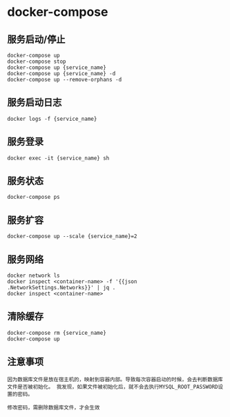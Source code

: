 # docker-compose

## 服务启动/停止

```
docker-compose up
docker-compose stop
docker-compose up {service_name}
docker-compose up {service_name} -d
docker-compose up --remove-orphans -d
```

## 服务启动日志

```
docker logs -f {service_name}
```

## 服务登录

```
docker exec -it {service_name} sh
```

## 服务状态

```
docker-compose ps
```

## 服务扩容

```
docker-compose up --scale {service_name}=2

```

## 服务网络

```
docker network ls
docker inspect <container-name> -f '{{json .NetworkSettings.Networks}}' | jq .
docker inspect <container-name>
```

## 清除缓存

```
docker-compose rm {service_name}
docker-compose up
```


## 注意事项

```
因为数据库文件是放在宿主机的，映射到容器内部。导致每次容器启动的时候，会去判断数据库文件是否被初始化。 我发现，如果文件被初始化后，就不会去执行MYSQL_ROOT_PASSWORD设置的密码。

修改密码，需删除数据库文件，才会生效
```
